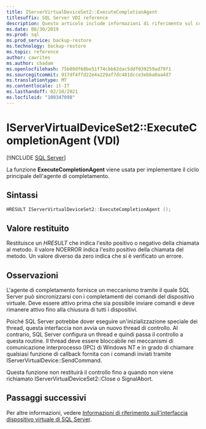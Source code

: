 ```yaml
---
title: IServerVirtualDeviceSet2::ExecuteCompletionAgent
titlesuffix: SQL Server VDI reference
description: Questo articolo include informazioni di riferimento sul comando IServerVirtualDeviceSet2::ExecuteCompletionAgent.
ms.date: 08/30/2019
ms.prod: sql
ms.prod_service: backup-restore
ms.technology: backup-restore
ms.topic: reference
author: cawrites
ms.author: chadam
ms.openlocfilehash: 75b09df68be51f74cbb62dac5ddf039259ad79f1
ms.sourcegitcommit: 917df4ffd22e4a229af7dc481dcce3ebba0aa4d7
ms.translationtype: MT
ms.contentlocale: it-IT
ms.lasthandoff: 02/10/2021
ms.locfileid: "100347098"
---
```

# <a name="iservervirtualdeviceset2executecompletionagent-vdi"></a>IServerVirtualDeviceSet2::ExecuteCompletionAgent (VDI)

[!INCLUDE [SQL Server](../../../includes/applies-to-version/sqlserver.md)]

La funzione **ExecuteCompletionAgent** viene usata per implementare il ciclo principale dell'agente di completamento.

## <a name="syntax"></a>Sintassi

```c
HRESULT IServerVirtualDeviceSet2::ExecuteCompletionAgent ();
```

## <a name="return-value"></a>Valore restituito

Restituisce un *HRESULT* che indica l'esito positivo o negativo della chiamata al metodo. Il valore NOERROR indica l'esito positivo della chiamata del metodo. Un valore diverso da zero indica che si è verificato un errore.

## <a name="remarks"></a>Osservazioni

L'agente di completamento fornisce un meccanismo tramite il quale SQL Server può sincronizzarsi con i completamenti dei comandi del dispositivo virtuale. Deve essere attivo prima che sia possibile inviare comandi e deve rimanere attivo fino alla chiusura di tutti i dispositivi.

Poiché SQL Server potrebbe dover eseguire un'inizializzazione speciale dei thread, questa interfaccia non avvia un nuovo thread di controllo. Al contrario, SQL Server configura un thread e quindi passa il controllo a questa routine. Il thread deve essere bloccabile nei meccanismi di comunicazione interprocesso (IPC) di Windows NT e in grado di chiamare qualsiasi funzione di callback fornita con i comandi inviati tramite IServerVirtualDevice::SendCommand.

Questa funzione non restituirà il controllo fino a quando non viene richiamato IServerVirtualDeviceSet2::Close o SignalAbort.

## <a name="next-steps"></a>Passaggi successivi

Per altre informazioni, vedere [Informazioni di riferimento sull'interfaccia dispositivo virtuale di SQL Server](reference-virtual-device-interface.md).